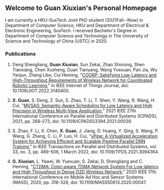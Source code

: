 ## Welcome to Guan Xiuxian's Personal Homepage

I am currently a HKU-SusTech Joint PhD student (2021Fall--Now) in Department of Computer Science, HKU and Department of Electrical & Electronic Engineering, SusTech. I received Bachelor's Degree in Department of Computer Science and Technology in The University of Science and Technology of China (USTC) in 2020.

### Publications

1. Deng Shengliang, **Guan Xiuxian**, Sun Zekai, Zhao Shixiong, Shen Tianxiang, Chen Xusheng, Duan Tianyang, Wang Yuexuan, Pan Jia, Wu Yanjun, Zhang Libo, Cui Heming, "[COORP: Satisfying Low-Latency and High-Throughput Requirements of Wireless Network for Coordinated Robotic Learning](https://ieeexplore.ieee.org/abstract/document/9670456)," in IEEE Internet of Things Journal, doi: 10.1109/JIOT.2022.3140400.

2. **X. Guan**, S. Deng, Z. Sun, S. Zhao, T. Li, T. Shen, Y. Wang, R. Wang, H. Cui, "[MVSAS: Semantic-Aware Scheduling for Low Latency and High Precision in Wireless Multi-View Application](https://ieeexplore.ieee.org/document/9763805)," 2021 IEEE 27th International Conference on Parallel and Distributed Systems (ICPADS), 2021, pp. 266-273, doi: 10.1109/ICPADS53394.2021.00039.

3. S. Zhao, F. Li, X. Chen, **X. Guan**, J. Jiang, D. Huang, Y. Qing, S. Wang, P. Wang, G. Zhang, C. Li, P. Luo, H. Cui, "[vPipe: A Virtualized Acceleration System for Achieving Efficient and Scalable Pipeline Parallel DNN Training](https://ieeexplore.ieee.org/document/9472938)," in IEEE Transactions on Parallel and Distributed Systems, vol. 33, no. 3, pp. 489-506, 1 March 2022, doi: 10.1109/TPDS.2021.3094364.

4. **G. Xiuxian**, L. Yawei, W. Yuexuan, S. Zekai, D. Shengliang and C. Heming, "[CTDMA: Color-aware TDMA Network System For Low latency and High Throughput in Dense D2D Wireless Network](https://ieeexplore.ieee.org/document/9356015)," 2020 IEEE 17th International Conference on Mobile Ad Hoc and Sensor Systems (MASS), 2020, pp. 318-328, doi: 10.1109/MASS50613.2020.00047.



